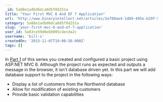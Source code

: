 ```yaml
---
_id: 5a88e1adbd6dca0d5f0d251a
title: "Your First MVC 6 And EF 7 Application"
url: 'http://www.binaryintellect.net/articles/2ef80ae4-1d89-495e-b29f-5d6d3161cb93.aspx'
category: 5a88e1adbd6dca0d5f0d251a
slug: 'your-first-mvc-6-and-ef-7-application'
user_id: 5a83ce59d6eb0005c4ecda2c
username: 'bill-s'
createdOn: '2015-11-07T19:08:50.000Z'
tags: []
---
```


In <a href="http://www.binaryintellect.net/articles/895b33a8-0827-4e54-83d6-4938c46810b4.aspx">Part 1</a> of this series you created and configured a basic project using ASP.NET MVC 6. Although the project runs as expected and outputs a message in the browser, it isn't database driven yet. In this part we will add database support to the project in the following ways:
<ul>
	<li>Display a list of customers from the Northwind database</li>
	<li>Allow for modification of existing customers</li>
	<li>Provide basic validation capabilities</li>
</ul>
